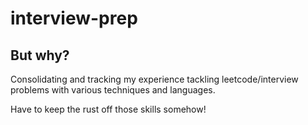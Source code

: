# interview-prep
## But why?
Consolidating and tracking my experience tackling leetcode/interview problems with various techniques and languages.

Have to keep the rust off those skills somehow!